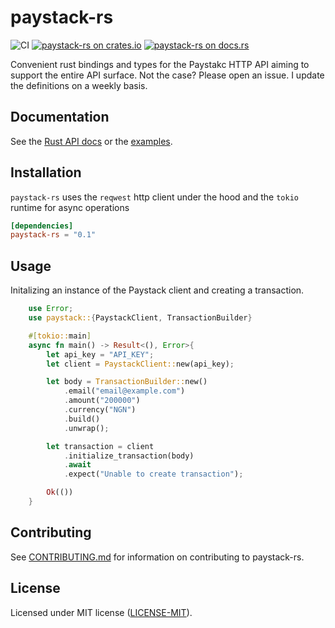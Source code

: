 # paystack-rs

![CI](https://github.com/morukele/paystack-rs/actions/workflows/rust.yml/badge.svg)
[![paystack-rs on crates.io](https://img.shields.io/crates/v/paystack-rs.svg)](https://crates.io/crates/paystack-rs)
[![paystack-rs  on docs.rs](https://docs.rs/paystack-rs/badge.svg)](https://docs.rs/paystack-rs)

Convenient rust bindings and types for the Paystakc HTTP API aiming to support the entire API surface. Not the case? Please open an issue. I update the definitions on a weekly basis.

## Documentation

See the [Rust API docs](https://docs.rs/paystack-rs) or the [examples](/examples).

## Installation

`paystack-rs` uses the `reqwest` http client under the hood and the `tokio` runtime for async operations

```toml
[dependencies]
paystack-rs = "0.1"
```

## Usage

Initalizing an instance of the Paystack client and creating a transaction.

```rust
    use Error;
    use paystack::{PaystackClient, TransactionBuilder}

    #[tokio::main]
    async fn main() -> Result<(), Error>{
        let api_key = "API_KEY";
        let client = PaystackClient::new(api_key);

        let body = TransactionBuilder::new()
            .email("email@example.com")
            .amount("200000")
            .currency("NGN")
            .build()
            .unwrap();

        let transaction = client
            .initialize_transaction(body)
            .await
            .expect("Unable to create transaction");

        Ok(())
    }
```

## Contributing

See [CONTRIBUTING.md](/CONTRIBUTING.md) for information on contributing to paystack-rs.

## License

Licensed under MIT license ([LICENSE-MIT](/LICENSE-MIT)).
